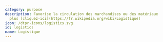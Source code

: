 ```yaml
---
category: purpose
description: Favorise la circulation des marchandises ou des matériaux. En savoir
  plus [cliquez-ici](https://fr.wikipedia.org/wiki/Logistique)
icon: /dtpr-icons/logistics.svg
id: logistics
name: Logistique
---
```

